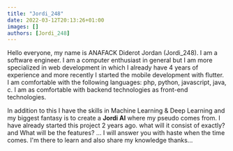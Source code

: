 ```yaml
---
title: "Jordi_248"
date: 2022-03-12T20:13:26+01:00
images: []
authors: [Jordi_248]
---
```


Hello everyone, my name is ANAFACK Diderot Jordan (Jordi_248). I am a software engineer. I am a computer enthusiast in general but I am more specialized in web development in which I already have 4 years of experience and more recently I started the mobile development with flutter. I am comfortable with the following languages: php, python, javascript, java, c. I am as comfortable with backend technologies as front-end technologies.

In addition to this I have the skills in Machine Learning & Deep Learning and my biggest fantasy is to create a **Jordi AI** where my pseudo comes from. I have already started this project 2 years ago. what will it consist of exactly? and What will be the features? ... I will answer you with haste when the time comes.
I'm there to learn and also share my knowledge thanks...
